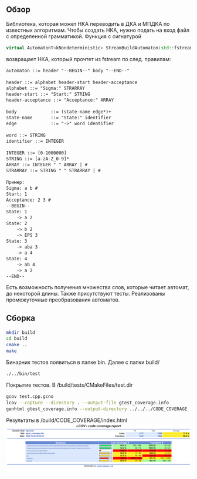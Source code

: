 ## Обзор
Библиотека, которая может НКА переводить в ДКА и МПДКА по известных алгоритмам. 
Чтобы создать НКА, нужно подать на вход файл с определенной грамматикой. Функция с сигнатурой
```C++ 
virtual AutomatonT<kNondeterministic> StreamBuildAutomaton(std::fstream& in)
```
возвращает НКА, который прочтет из fstream по след. правилам:
```
automaton ::= header "--BEGIN--" body "--END--"

header ::= alphabet header-start header-acceptance
alphabet ::= "Sigma:" STRARRAY
header-start ::= "Start:" STRING
header-acceptance ::= "Acceptance:" ARRAY
             
body             ::= (state-name edge*)+
state-name       ::= "State:" identifier
edge             ::= "->" word identifier

word ::= STRING
identifier ::= INTEGER

INTEGER ::= [0-1000000]
STRING ::= [a-zA-Z_0-9]*
ARRAY ::= INTEGER " " ARRAY | #
STRARRAY ::= STRING " " STRARRAY | # 

Пример:
Sigma: a b #
Start: 1
Acceptance: 2 3 #
--BEGIN--
State: 1
    -> a 2
State: 2
    -> b 2
    -> EPS 3
State: 3
    -> aba 3
    -> a 4
State: 4
    -> ab 4
    -> a 2
--END--
```
Есть возможность получения множества слов, которые читает автомат, до некоторой длины. 
Также присутствуют тесты. Реализованы промежуточные преобразования автоматов.

## Сборка
```bash
mkdir build
cd build
cmake ..
make
```
Бинарник тестов появиться в папке bin. Далее с папки build/
```bash
./../bin/test
```
Покрытие тестов. В /build/tests/CMakeFiles/test.dir
```bash
gcov test.cpp.gcno
lcov --capture --directory . --output-file gtest_coverage.info
genhtml gtest_coverage.info --output-directory ../../../CODE_COVERAGE
```
Результаты в /build/CODE_COVERAGE/index.html
![CC](https://github.com/skyberg11/atp-formal-3sem/blob/prac1/prac1/cc.png)
